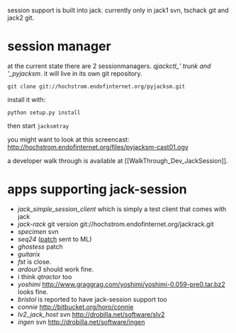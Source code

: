 session support is built into jack. currently only in jack1 svn, tschack git and jack2 git.


# session manager

at the current state there are 2 sessionmanagers. *qjackctl_' trunk and '_pyjacksm*.
it will live in its own git repository.

	
	git clone git://hochstrom.endofinternet.org/pyjacksm.git
	

install it with:

	
	python setup.py install
	

then start `jacksmtray`

you might want to look at this screencast:
http://hochstrom.endofinternet.org/files/pyjacksm-cast01.ogv

a developer walk through is available at [[WalkThrough_Dev_JackSession]].

# apps supporting jack-session

* *jack_simple_session_client* which is simply a test client that comes with jack
* *jack-rack* git version git://hochstrom.endofinternet.org/jackrack.git
* *specimen* svn
* *seq24* ([patch](http://trac.jackaudio.org/attachment/wiki/WalkThrough/User/jack_session/jack-session.patch?format=raw) sent to ML)
* *ghostess* patch
* *guitarix*
* *fst* is close.
* *ardour3* should work fine.
* i think *qtractor* too
* *yoshimi* http://www.graggrag.com/yoshimi/yoshimi-0.059-pre0.tar.bz2 looks fine.
* *bristol* is reported to have jack-session support too
* *connie* http://bitbucket.org/horo/connie
* *lv2_jack_host* svn http://drobilla.net/software/slv2
* *ingen* svn http://drobilla.net/software/ingen

